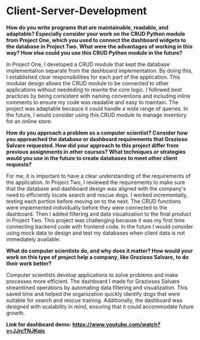 # Client-Server-Development

**How do you write programs that are maintainable, readable, and adaptable? Especially consider your work on the CRUD Python module from Project One, which you used to connect the dashboard widgets to the database in Project Two. What were the advantages of working in this way? How else could you use this CRUD Python module in the future?**

In Project One, I developed a CRUD module that kept the database implementation separate from the dashboard implementation. By doing this, I established clear responsibilities for each part of the application. This modular design allows the CRUD module to be connected to other applications without neededing to rewrite the core logic. I followed best practices by being consistent with naming conventions and including inline comments to ensure my code was readable and easy to maintain. The project was adaptable becauce it could handle a wide range of queries. In the future, I would consider using this CRUD module to manage inventory for an online store.

**How do you approach a problem as a computer scientist? Consider how you approached the database or dashboard requirements that Grazioso Salvare requested. How did your approach to this project differ from previous assignments in other courses? What techniques or strategies would you use in the future to create databases to meet other client requests?**

For me, it is important to have a clear understanding of the requirements of the application. In Project Two, I reviewed the requirements to make sure that the database and dashboard design was aligned with the company's need to efficiently locate search and rescue dogs. I worked incrementally, testing each portion before moving on to the next. The CRUD functions were implemented individually before they were connected to the dashboard. Then I added filtering and data visualization to the final product in Project Two. This project was challenging because it was my first time connecting backend code with frontend code. In the future I would consider using mock data to design and test my databases when client data is not immediately available.

**What do computer scientists do, and why does it matter? How would your work on this type of project help a company, like Grazioso Salvare, to do their work better?**

Computer scientists develop applications to solve problems and make processes more efficient. The dashboard I made for Graziosos Salvare streamlined operations by automating data filtering and visualization. This saved time and helped the organization quickly identify dogs that were suitable for search and rescue training. Additionally, the dashboard was designed with scalability in mind, ensuring that it could accommodate future growth. 


**Link for dashboard demo: https://www.youtube.com/watch?v=JJrcTNJKqic**
